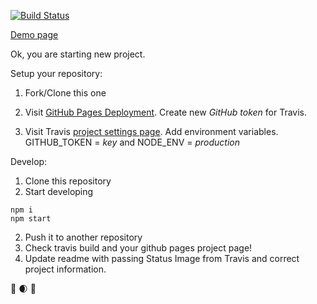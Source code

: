 [![Build Status](https://travis-ci.org/marinatells/playground.svg?token=3pKBqMh8soP6NjoBeanK&branch=master)](https://travis-ci.org/marinatells/playground)

[Demo page](https://marinatells.github.io/playground/)

Ok, you are starting new project.


Setup your repository:

1. Fork/Clone this one

2. Visit [GitHub Pages Deployment](https://docs.travis-ci.com/user/deployment/pages/). Create new *GitHub token* for Travis.

3. Visit Travis [project settings page](https://travis-ci.org/username/project/settings). Add environment variables. GITHUB_TOKEN = *key* and NODE_ENV = *production*



Develop:

1. Clone this repository
2. Start developing
```
npm i
npm start
```
2. Push it to another repository
3. Check travis build and your github pages project page!
4. Update readme with passing Status Image from Travis and correct project information.


🐍 🌒 🌿